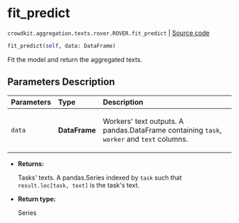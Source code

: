 # fit_predict
`crowdkit.aggregation.texts.rover.ROVER.fit_predict` | [Source code](https://github.com/Toloka/crowd-kit/blob/v1.2.0/crowdkit/aggregation/texts/rover.py#L100)

```python
fit_predict(self, data: DataFrame)
```

Fit the model and return the aggregated texts.

## Parameters Description

| Parameters | Type | Description |
| :----------| :----| :-----------|
`data`|**DataFrame**|<p>Workers&#x27; text outputs. A pandas.DataFrame containing `task`, `worker` and `text` columns.</p>

* **Returns:**

  Tasks' texts.
A pandas.Series indexed by `task` such that `result.loc[task, text]`
is the task's text.

* **Return type:**

  Series
